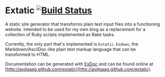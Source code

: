 # Extatic [![Build Status](https://travis-ci.org/avdgaag/extatic.svg?branch=master)](https://travis-ci.org/avdgaag/extatic)

A static site generator that transforms plain text input files into a
functioning website. Intended to be used for my own blog as a replacement for a
collection of Ruby scripts implemented as Rake tasks.

Currently, the only part that's implemented is `Extatic.Exdown`, the
Markdown/AsciiDoc-like plain text markup language that can be transformed to
HTML.

Documentation can be generated
with [ExDoc](https://github.com/elixir-lang/ex_doc) and can be found online
at [http://avdgaag.github.com/extatic](http://avdgaag.github.com/extatic).
